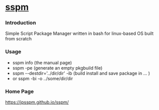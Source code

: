 # [sspm](https://jpsspm.github.io/sspm/)

### Introduction
Simple Script Package Manager  written in bash for linux-based OS built from scratch

### Usage
* sspm info                            (the manual page) 
* sspm -pe                             (generate an empty pkgbuild file) 
* sspm --destdir='../dir/dir' -ib      (build install and save package in ... ) 
* or sspm -bi -o ../some/dir/dir

### Home Page

https://jpsspm.github.io/sspm/

